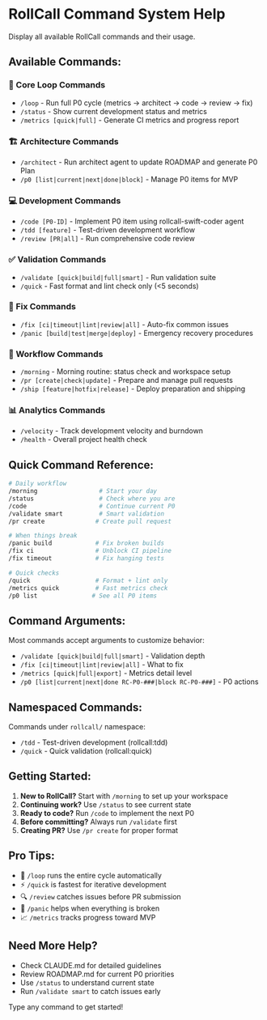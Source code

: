 # RollCall Command System Help

Display all available RollCall commands and their usage.

## Available Commands:

### 🔄 Core Loop Commands
- `/loop` - Run full P0 cycle (metrics → architect → code → review → fix)
- `/status` - Show current development status and metrics
- `/metrics [quick|full]` - Generate CI metrics and progress report

### 🏗️ Architecture Commands  
- `/architect` - Run architect agent to update ROADMAP and generate P0 Plan
- `/p0 [list|current|next|done|block]` - Manage P0 items for MVP

### 💻 Development Commands
- `/code [P0-ID]` - Implement P0 item using rollcall-swift-coder agent
- `/tdd [feature]` - Test-driven development workflow
- `/review [PR|all]` - Run comprehensive code review

### ✅ Validation Commands
- `/validate [quick|build|full|smart]` - Run validation suite
- `/quick` - Fast format and lint check only (<5 seconds)

### 🔧 Fix Commands
- `/fix [ci|timeout|lint|review|all]` - Auto-fix common issues
- `/panic [build|test|merge|deploy]` - Emergency recovery procedures

### 🚀 Workflow Commands
- `/morning` - Morning routine: status check and workspace setup
- `/pr [create|check|update]` - Prepare and manage pull requests
- `/ship [feature|hotfix|release]` - Deploy preparation and shipping

### 📊 Analytics Commands
- `/velocity` - Track development velocity and burndown
- `/health` - Overall project health check

## Quick Command Reference:

```bash
# Daily workflow
/morning                 # Start your day
/status                  # Check where you are
/code                    # Continue current P0
/validate smart          # Smart validation
/pr create              # Create pull request

# When things break
/panic build            # Fix broken builds
/fix ci                 # Unblock CI pipeline
/fix timeout            # Fix hanging tests

# Quick checks
/quick                  # Format + lint only
/metrics quick          # Fast metrics check
/p0 list               # See all P0 items
```

## Command Arguments:

Most commands accept arguments to customize behavior:
- `/validate [quick|build|full|smart]` - Validation depth
- `/fix [ci|timeout|lint|review|all]` - What to fix
- `/metrics [quick|full|export]` - Metrics detail level
- `/p0 [list|current|next|done RC-P0-###|block RC-P0-###]` - P0 actions

## Namespaced Commands:

Commands under `rollcall/` namespace:
- `/tdd` - Test-driven development (rollcall:tdd)
- `/quick` - Quick validation (rollcall:quick)

## Getting Started:

1. **New to RollCall?** Start with `/morning` to set up your workspace
2. **Continuing work?** Use `/status` to see current state
3. **Ready to code?** Run `/code` to implement the next P0
4. **Before committing?** Always run `/validate` first
5. **Creating PR?** Use `/pr create` for proper format

## Pro Tips:

- 🎯 `/loop` runs the entire cycle automatically
- ⚡ `/quick` is fastest for iterative development
- 🔍 `/review` catches issues before PR submission
- 🚨 `/panic` helps when everything is broken
- 📈 `/metrics` tracks progress toward MVP

## Need More Help?

- Check CLAUDE.md for detailed guidelines
- Review ROADMAP.md for current P0 priorities
- Use `/status` to understand current state
- Run `/validate smart` to catch issues early

Type any command to get started!